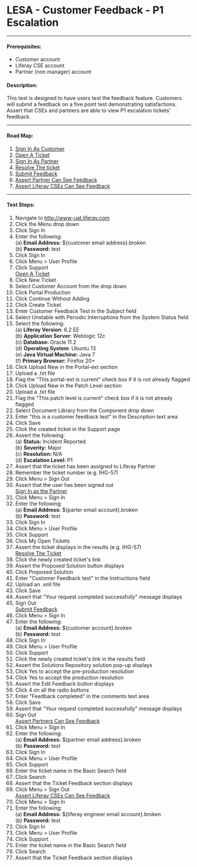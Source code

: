 LESA - Customer Feedback - P1 Escalation
========================================
****
#### Prerequisites: ####
* Customer account
* Liferay CSE account
* Partner (non manager) account


#### Description: ####
This test is designed to have users test the feedback feature. Customers will submit a feedback on a five point test demonstrating satisfactions. Assert that CSEs and partners are able to view P1 escalation tickets' feedback.

****
#### Road Map: ####
1. [Sign In As Customer](#SignInAsCustomer)
1. [Open A Ticket](#OpenATicket)
1. [Sign In As Partner](#SignInAsPartner)
1. [Resolve The ticket](#ResolveTheTicket)
1. [Submit Feedback](#SubmitFeedback)
1. [Assert Partner Can See Feedback](#AssertPartnerCanSeeFeedback)
1. [Assert Liferay CSEs Can See Feedback](#AssertLiferayCSEsCanSeeFeedback)

****

#### Test Steps: ####
1. <a href="#SignInAsCustomer" name="SignInAsCustomer"></a>Navigate to http://www-uat.liferay.com
1. Click the Menu drop down
1. Click Sign In
1. Enter the following:    
	(a) **Email Address:**	${customer email address}.broken    
	(b) **Password:**	test
1. Click Sign In
1. Click Menu > User Profile
1. Click Support    
<a href="#OpenATicket" name="OpenATicket">Open A Ticket</a>
1. Click New Ticket
1. Select Customer Account from the drop down
1. Click Portal Production
1. Click Continue Without Adding
1. Click Create Ticket
1. Enter Customer Feedback Test in the Subject field
1. Select Unstable with Periodic Interruptions from the System Status field
1. Select the following:    
	(a) **Liferay Version**:	 6.2 EE    
	(b) **Application Server**:	Weblogic 12c    
	(c) **Database:**			Oracle 11.2    
	(d) **Operating System**:	Ubuntu 13    
	(e) **Java Virtual Machine:**	Java 7    
	(f) **Primary Browser:**		Firefox 20+
1. Click Upload New in the Portal-ext section
1. Upload a .txt file
1. Flag the "This portal-ext is current" check box if it is not already flagged
1. Click Upload New in the Patch Level section
1. Upload a .txt file
1. Flag the "This patch level is current" check box if it is not already flagged
1. Select Document Library from the Component drop down
1. Enter "this is a customer feedback test" in the Description text area
1. Click Save
1. Click the created ticket in the Support page
1. Assert the following:    
	(a) **Status:**		Incident Reported    
	(b) **Severity:**	Major    
	(c) **Resolution:**	N/A    
	(d) **Escalation Level:**	P1
1. Assert that the ticket has been assigned to Liferay Partner
1. Remember the ticket number (e.g. IHG-57)
1. Click Menu > Sign Out
1. Assert that the user has been signed out    
<a href="#SignInAsPartner" name="SignInAsPartner">Sign In as the Partner</a>
1. Click Menu > Sign In
1. Enter the following:    
	(a) **Email Address:**	${parter email account}.broken    
	(b) **Password:**	test
1. Click Sign In
1. Click Menu > User Profile
1. Click Support
1. Click My Open Tickets
1. Assert the ticket displays in the results (e.g. IHG-57)    
<a href="#ResolveTheTicket" name="ResolveTheTicket">Resolve The Ticket</a>
1. Click the newly created ticket's link
1. Assert the Proposed Solution button displays
1. Click Proposed Solution
1. Enter "Customer Feedback test" in the Instructions field
1. Upload an .xml file
1. Click Save
1. Assert that "Your request completed successfully" message displays
1. Sign Out    
<a href="#SubmitFeedback" name="SubmitFeedback">Submit Feedback</a>
1. Click Menu > Sign In
1. Enter the following:    
	(a) **Email Address:**	${customer account}.broken    
	(b) **Password:**	test
1. Click Sign In
1. Click Menu > User Profile
1. Click Support
1. Click the newly created ticket's link in the results field
1. Assert the Solutions Repository solution pop-up displays
1. Click Yes to accept the pre-production resolution
1. Click Yes to accept the production resolution
1. Assert the Edit Feedback button displays
1. Click 4 on all the radio buttons
1. Enter "Feedback completed" in the comments text area
1. Click Save
1. Assert that "Your request completed successfully" message displays
1. Sign Out    
<a href="#AssertPartnerCanSeeFeedback" name="AssertPartnerCanSeeFeedback">Assert Partners Can See Feedback</a>
1. Click Menu > Sign In
1. Enter the following:    
	(a) **Email Address:**	${partner email address}.broken    
	(b) **Password:**	test
1. Click Sign In
1. Click Menu > User Profile
1. Click Support
1. Enter the ticket name in the Basic Search field
1. Click Search
1. Assert that the Ticket Feedback section displays
1. Click Menu > Sign Out    
<a href="#AssertLiferayCSEsCanSeeFeedback" name="AssertLiferayCSEsCanSeeFeedback">Assert Liferay CSEs Can See Feedback</a>
1. Click Menu > Sign In
1. Enter the following:    
	(a) **Email Address:**	${liferay engineer email account}.broken    
	(b) **Password:**	test
1. Click Sign In
1. Click Menu > User Profile
1. Click Support
1. Enter the ticket name in the Basic Search field
1. Click Search
1. Assert that the Ticket Feedback section displays